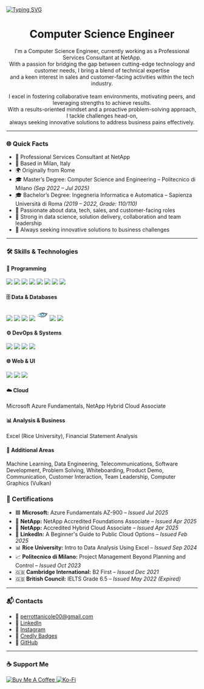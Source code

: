 <a href="https://git.io/typing-svg">
  <img src="https://readme-typing-svg.demolab.com?font=Fira+Code&size=32&duration=3500&pause=1000&color=C084FC&vCenter=true&width=900&height=45&lines=Hey+there%2C+I'm+Nicole.+Welcome+to+my+profile!" alt="Typing SVG" />
</a>

<h1 align="center">Computer Science Engineer</h1>

<p align="center">
  I'm a Computer Science Engineer, currently working as a Professional Services Consultant at NetApp. <br>
  With a passion for bridging the gap between cutting-edge technology and customer needs, I bring a blend of technical expertise <br>
  and a keen interest in sales and customer-facing activities within the tech industry.
  <br><br>
  I excel in fostering collaborative team environments, motivating peers, and leveraging strengths to achieve results. <br>
  With a results-oriented mindset and a proactive problem-solving approach, I tackle challenges head-on, <br>
  always seeking innovative solutions to address business pains effectively.
</p>

---

### 🌐 Quick Facts

- 💼 Professional Services Consultant at NetApp  
- 📍 Based in Milan, Italy  
- 🌍 Originally from Rome  
- 🎓 Master’s Degree: Computer Science and Engineering – Politecnico di Milano *(Sep 2022 – Jul 2025)*  
- 🎓 Bachelor’s Degree: Ingegneria Informatica e Automatica – Sapienza Università di Roma *(2019 – 2022, Grade: 110/110)* 
- 💬 Passionate about data, tech, sales, and customer-facing roles  
- 🤝 Strong in data science, solution delivery, collaboration and team leadership  
- 🚀 Always seeking innovative solutions to business challenges  

---

### 🛠️ Skills & Technologies

#### 🧠 Programming
<p align="left">
  <img src="https://raw.githubusercontent.com/danielcranney/readme-generator/main/public/icons/skills/python-colored.svg" width="30" />
  <img src="https://raw.githubusercontent.com/danielcranney/readme-generator/main/public/icons/skills/c-colored.svg" width="30" />
  <img src="https://raw.githubusercontent.com/danielcranney/readme-generator/main/public/icons/skills/cplusplus-colored.svg" width="30" />
  <img src="https://raw.githubusercontent.com/danielcranney/readme-generator/main/public/icons/skills/java-colored.svg" width="30" />
  <img src="https://cdn.brandfetch.io/idjTXE6-rQ/w/400/h/400/theme/dark/icon.jpeg" width="30" />
  <img src="https://raw.githubusercontent.com/danielcranney/readme-generator/main/public/icons/skills/javascript-colored.svg" width="30" />
  <img src="https://raw.githubusercontent.com/danielcranney/readme-generator/main/public/icons/skills/php-colored.svg" width="30" />
  <img src="https://i.pinimg.com/736x/25/a8/5d/25a85d9e5057430d82273a3c75e73014.jpg" width="30" />
</p>

#### 🗄️ Data & Databases
<p align="left">
  <img src="https://raw.githubusercontent.com/danielcranney/readme-generator/main/public/icons/skills/postgresql-colored.svg" width="30" />
  <img src="https://raw.githubusercontent.com/danielcranney/readme-generator/main/public/icons/skills/mysql-colored.svg" width="30" />
  <img src="https://raw.githubusercontent.com/danielcranney/readme-generator/main/public/icons/skills/mongodb-colored.svg" width="30" />
  <img src="https://upload.wikimedia.org/wikipedia/commons/thumb/e/e5/Neo4j-logo_color.png/640px-Neo4j-logo_color.png" width="30" />
  <img src="https://raw.githubusercontent.com/devicons/devicon/master/icons/cassandra/cassandra-original.svg" width="30" />
  <img src="https://upload.wikimedia.org/wikipedia/commons/f/f3/Apache_Spark_logo.svg" width="30" />
  <img src="https://www.vectorlogo.zone/logos/elastic/elastic-icon.svg" width="30" />
</p>

#### ⚙️ DevOps & Systems
<p align="left">
  <img src="https://raw.githubusercontent.com/danielcranney/readme-generator/main/public/icons/skills/docker-colored.svg" width="30" />
  <img src="https://raw.githubusercontent.com/danielcranney/readme-generator/main/public/icons/skills/github-colored.svg" width="30" />
  <img src="https://raw.githubusercontent.com/danielcranney/readme-generator/main/public/icons/skills/linux-colored.svg" width="30" />
  <img src="https://raw.githubusercontent.com/danielcranney/readme-generator/main/public/icons/skills/gnubash.svg" width="30" />
</p>

#### 🌐 Web & UI
<p align="left">
  <img src="https://raw.githubusercontent.com/danielcranney/readme-generator/main/public/icons/skills/html5-colored.svg" width="30" />
  <img src="https://raw.githubusercontent.com/danielcranney/readme-generator/main/public/icons/skills/css3-colored.svg" width="30" />
  <img src="https://cdn.jsdelivr.net/gh/devicons/devicon/icons/bootstrap/bootstrap-original.svg" width="30" />
</p>

#### ☁️ Cloud
<p align="left">
  Microsoft Azure Fundamentals, NetApp Hybrid Cloud Associate
</p>

#### 📊 Analysis & Business
<p align="left">
  Excel (Rice University), Financial Statement Analysis
</p>

#### 🧩 Additional Areas
<p align="left">
  Machine Learning, Data Engineering, Telecommunications, Software Development, Problem Solving, Whiteboarding, Product Demo, Communication, Customer Interaction, Team Leadership, Computer Graphics (Vulkan)
</p>

### 📜 Certifications

- 🟦 **Microsoft:** Azure Fundamentals AZ-900 – *Issued Jul 2025*  
- 💾 **NetApp:** NetApp Accredited Foundations Associate – *Issued Apr 2025*  
- 💾 **NetApp:** Accredited Hybrid Cloud Associate – *Issued Apr 2025*  
- 📘 **LinkedIn:** A Beginner's Guide to Public Cloud Options – *Issued Feb 2025*  
- 📊 **Rice University:** Intro to Data Analysis Using Excel – *Issued Sep 2024*  
- 📈 **Politecnico di Milano:** Project Management Beyond Planning and Control – *Issued Oct 2023*  
- 🇬🇧 **Cambridge International:** B2 First – *Issued Dec 2021*  
- 🇬🇧 **British Council:** IELTS Grade 6.5 – *Issued May 2022 (Expired)*  

---

### 📬 Contacts

- 📧 [perrottanicole00@gmail.com](mailto:perrottanicole00@gmail.com)
- 💼 [LinkedIn](https://www.linkedin.com/in/nicole-perrotta-117693201/)
- 📸 [Instagram](https://www.instagram.com/nicole_perrotta7/)  
- 🏅 [Credly Badges](https://www.credly.com/users/nicole-perrotta.445990ef/)
- 🐙 [GitHub](https://github.com/NicolePerrotta)

---

### ☕ Support Me

<p>
  <a href="https://www.buymeacoffee.com/yourusername">
    <img src="https://cdn.buymeacoffee.com/buttons/v2/default-yellow.png" width="150" alt="Buy Me A Coffee" />
  </a>
  <a href="https://www.ko-fi.com/yourusername">
    <img src="https://storage.ko-fi.com/cdn/kofi2.png?v=3" width="150" alt="Ko-Fi" />
  </a>
</p>
